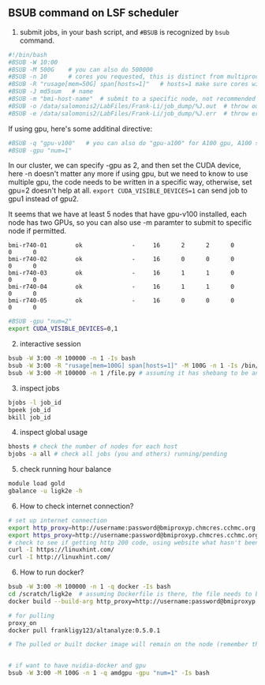 ## BSUB command on LSF scheduler


1. submit jobs, in your bash script, and `#BSUB` is recognized by `bsub` command.

```bash
#!/bin/bash
#BSUB -W 10:00   
#BSUB -M 500G    # you can also do 500000
#BSUB -n 10      # cores you requested, this is distinct from multiprocessing.cpu_counts(), the latter tells you all the available cores in the host.
#BSUB -R "rusage[mem=50G] span[hosts=1]"   # hosts=1 make sure cores will be on the same host, otherwise, non MPI-aware program won't able to detect cores in another host. This can also be achieved by [ptile=10] which instruct each node should have 10 cores. Also rusage is used to define how much memory each core should, in this case, it should be 50G, it doesn't have to set becasue it can be automatically calculated
#BSUB -J md5sum   # name
#BSUB -m "bmi-host-name"  # submit to a specific node, not recommended to use in general instead letting the LSF scheduler do the job
#BSUB -o /data/salomonis2/LabFiles/Frank-Li/job_dump/%J.out  # throw output
#BSUB -e /data/salomonis2/LabFiles/Frank-Li/job_dump/%J.err  # throw error
```

If using gpu, here's some additinal directive:

```bash
#BSUB -q "gpu-v100"   # you can also do "gpu-a100" for A100 gpu, A100 seems to have higher RAM as well
#BSUB -gpu "num=1"
```

In our cluster, we can specify -gpu as 2, and then set the CUDA device, here -n doesn't matter any more if using gpu,
but we need to know to use multiple gpu, the code needs to be written in a specific way, otherwise, set gpu=2 doesn't help at all.
`export CUDA_VISIBLE_DEVICES=1` can send job to gpu1 instead of gpu2.

It seems that we have at least 5 nodes that have gpu-v100 installed, each node has two GPUs, so you can also use -m paramter to submit to specific node if permitted.

```
bmi-r740-01        ok              -     16      2      2      0      0      0
bmi-r740-02        ok              -     16      0      0      0      0      0
bmi-r740-03        ok              -     16      1      1      0      0      0
bmi-r740-04        ok              -     16      1      1      0      0      0
bmi-r740-05        ok              -     16      0      0      0      0      0
```

```bash
#BSUB -gpu "num=2"
export CUDA_VISIBLE_DEVICES=0,1
```


2. interactive session
```bash
bsub -W 3:00 -M 100000 -n 1 -Is bash
bsub -W 3:00 -R "rusage[mem=100G] span[hosts=1]" -M 100G -n 1 -Is /bin/bash
bsub -W 3:00 -M 100000 -n 1 /file.py # assuming it has shebang to be an executable
```

3. inspect jobs
```bash
bjobs -l job_id
bpeek job_id
bkill job_id
```

4. inspect global usage
```bash
bhosts # check the number of nodes for each host
bjobs -a all # check all jobs (you and others) running/pending
```

5. check running hour balance
```bash
module load gold
gbalance -u ligk2e -h
```

6. How to check internet connection?
```bash
# set up internet connection
export http_proxy=http://username:password@bmiproxyp.chmcres.cchmc.org:80
export https_proxy=http://username:password@bmiproxyp.chmcres.cchmc.org:80
# check to see if getting http 200 code, using website what hasn't been whitelisted otherwise it doesn't matter
curl -I https://linuxhint.com/
curl -I http://linuxhint.com/
```

6. How to run docker?
```bash
bsub -W 3:00 -M 100000 -n 1 -q docker -Is bash
cd /scratch/ligk2e  # assuming Dockerfile is there, the file needs to be in /scratch folder when using docker
docker build --build-arg http_proxy=http://username:password@bmiproxyp.chmcres.cchmc.org:80 --build-arg https_proxy=http://username:password@bmiproxyp.chmcres.cchmc.org:80 --no-cache -t icgc .

# for pulling
proxy_on
docker pull frankligy123/altanalyze:0.5.0.1 

# The pulled or built docker image will remain on the node (remember the node name) until Friday


# if want to have nvidia-docker and gpu
bsub -W 3:00 -M 100G -n 1 -q amdgpu -gpu "num=1" -Is bash
```










